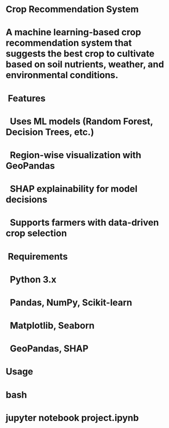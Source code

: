 # Crop Recommendation System











# 

# A machine learning-based crop recommendation system that suggests the best crop to cultivate based on soil nutrients, weather, and environmental conditions.

# 

#  Features

#    Uses ML models (Random Forest, Decision Trees, etc.)

#    Region-wise visualization with GeoPandas

#    SHAP explainability for model decisions

#    Supports farmers with data-driven crop selection

# 

#  Requirements

#    Python 3.x

#    Pandas, NumPy, Scikit-learn

#    Matplotlib, Seaborn

#    GeoPandas, SHAP

# 

# Usage

# bash

# jupyter notebook project.ipynb



